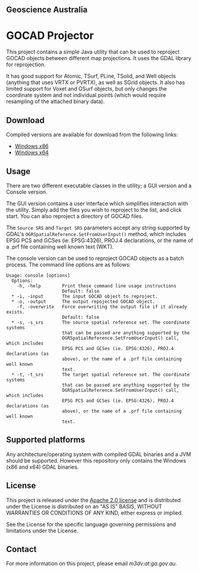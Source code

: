 ## Geoscience Australia ##

# GOCAD Projector #
This project contains a simple Java utility that can be used to reproject GOCAD objects between
different map projections. It uses the GDAL library for reprojection.

It has good support for Atomic, TSurf, PLine, TSolid, and Well objects (anything that uses VRTX
or PVRTX), as well as SGrid objects. It also has limited support for Voxet and GSurf objects, but
only changes the coordinate system and not individual points (which would require resampling of
the attached binary data).

## Download ##
Compiled versions are available for download from the following links:
* [Windows x86](http://sourceforge.net/projects/gocad-projector/files/gocad-projector-windows-x86.zip/download)
* [Windows x64](http://sourceforge.net/projects/gocad-projector/files/gocad-projector-windows-x64.zip/download)

## Usage ##
There are two different executable classes in the utility; a GUI version and a Console version.

The GUI version contains a user interface which simplifies interaction with the utility. Simply
add the files you wish to reproject to the list, and click start. You can also reproject a
directory of GOCAD files.

The `Source SRS` and `Target SRS` parameters accept any string supported by GDAL's
`OGRSpatialReference.SetFromUserInput()` method, which includes EPSG PCS and GCSes (ie.
EPSG:4326), PROJ.4 declarations, or the name of a .prf file containing well known text (WKT).

The console version can be used to reproject GOCAD objects as a batch process. The command line
options are as follows:

    Usage: console [options]
      Options:
        -h, -help        Print these command line usage instructions
                         Default: false
      * -i, -input       The input GOCAD object to reproject.
      * -o, -output      The output repojected GOCAD object.
        -f, -overwrite   Force overwriting the output file if it already exists.
                         Default: false
      * -s, -s_srs       The source spatial reference set. The coordinate systems
                         that can be passed are anything supported by the
                         OGRSpatialReference.SetFromUserInput() call, which includes
                         EPSG PCS and GCSes (ie. EPSG:4326), PROJ.4 declarations (as
                         above), or the name of a .prf file containing well known
                         text.
      * -t, -t_srs       The target spatial reference set. The coordinate systems
                         that can be passed are anything supported by the
                         OGRSpatialReference.SetFromUserInput() call, which includes
                         EPSG PCS and GCSes (ie. EPSG:4326), PROJ.4 declarations (as
                         above), or the name of a .prf file containing well known
                         text.

## Supported platforms ##
Any architecture/operating system with compiled GDAL binaries and a JVM should be supported. However
this repository only contains the Windows (x86 and x64) GDAL binaries.

## License ##
This project is released under the [Apache 2.0 license](http://www.apache.org/licenses/LICENSE-2.0.html)
and is distributed under the License is distributed on an "AS IS" BASIS, WITHOUT WARRANTIES OR
CONDITIONS OF ANY KIND, either express or implied.

See the License for the specific language governing permissions and limitations under the License.

## Contact ##
For more information on this project, please email *m3dv:at:ga.gov.au*.